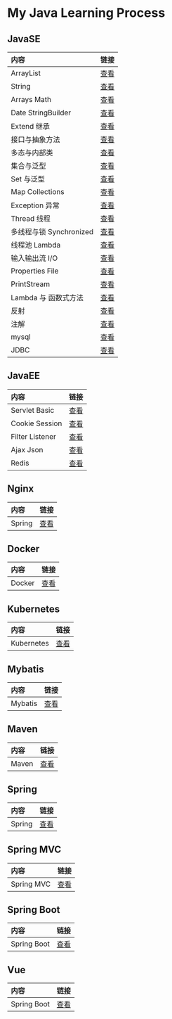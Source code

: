 # My Java Learning Process

## JavaSE

|内容|链接|
|:---|:---|
|ArrayList|<a href="https://github.com/RexJoush/JavaLearning/tree/master/JavaSE/JavaSEDemo01Basic/src/com/joush/day01">查看</a>|
|String|<a href="https://github.com/RexJoush/JavaLearning/tree/master/JavaSE/JavaSEDemo01Basic/src/com/joush/day02">查看</a>|
|Arrays Math|<a href="https://github.com/RexJoush/JavaLearning/tree/master/JavaSE/JavaSEDemo01Basic/src/com/joush/day03">查看</a>|
|Date StringBuilder|<a href="https://github.com/RexJoush/JavaLearning/tree/master/JavaSE/JavaSEDemo01Basic/src/com/joush/day04">查看</a>|
|Extend 继承|<a href="https://github.com/RexJoush/JavaLearning/tree/master/JavaSE/JavaSEDemo01Basic/src/com/joush/day05">查看</a>|
|接口与抽象方法|<a href="https://github.com/RexJoush/JavaLearning/tree/master/JavaSE/JavaSEDemo01Basic/src/com/joush/day06">查看</a>|
|多态与内部类|<a href="https://github.com/RexJoush/JavaLearning/tree/master/JavaSE/JavaSEDemo01Basic/src/com/joush/day07">查看</a>|
|集合与泛型|<a href="https://github.com/RexJoush/JavaLearning/tree/master/JavaSE/JavaSEDemo01Basic/src/com/joush/day08">查看</a>|
|Set 与泛型|<a href="https://github.com/RexJoush/JavaLearning/tree/master/JavaSE/JavaSEDemo01Basic/src/com/joush/day08">查看</a>|
|Map Collections|<a href="https://github.com/RexJoush/JavaLearning/tree/master/JavaSE/JavaSEDemo01Basic/src/com/joush/day09">查看</a>|
|Exception 异常|<a href="https://github.com/RexJoush/JavaLearning/tree/master/JavaSE/JavaSEDemo01Basic/src/com/joush/day10">查看</a>|
|Thread 线程|<a href="https://github.com/RexJoush/JavaLearning/tree/master/JavaSE/JavaSEDemo01Basic/src/com/joush/day11">查看</a>|
|多线程与锁 Synchronized|<a href="https://github.com/RexJoush/JavaLearning/tree/master/JavaSE/JavaSEDemo01Basic/src/com/joush/day12">查看</a>|
|线程池 Lambda|<a href="https://github.com/RexJoush/JavaLearning/tree/master/JavaSE/JavaSEDemo01Basic/src/com/joush/day13">查看</a>|
|输入输出流 I/O|<a href="https://github.com/RexJoush/JavaLearning/tree/master/JavaSE/JavaSEDemo01Basic/src/com/joush/day14">查看</a>|
|Properties File|<a href="https://github.com/RexJoush/JavaLearning/tree/master/JavaSE/JavaSEDemo01Basic/src/com/joush/day15">查看</a>|
|PrintStream|<a href="https://github.com/RexJoush/JavaLearning/tree/master/JavaSE/JavaSEDemo01Basic/src/com/joush/day16">查看</a>|
|Lambda 与 函数式方法|<a href="https://github.com/RexJoush/JavaLearning/tree/master/JavaSE/JavaSEDemo01Basic/src/com/joush/day17">查看</a>|
|反射|<a href="https://github.com/RexJoush/JavaLearning/tree/master/JavaSE/JavaSEDemo01Basic/src/com/joush/day18">查看</a>|
|注解|<a href="https://github.com/RexJoush/JavaLearning/tree/master/JavaSE/JavaSEDemo01Basic/src/com/joush/day18">查看</a>|
|mysql|<a href="https://github.com/RexJoush/JavaLearning/blob/master/JavaSE/JavaSEDemo01Basic/src/com/joush/day19/demo01Mysql/mysql.md">查看</a>|
|JDBC|<a href="https://github.com/RexJoush/JavaLearning/blob/master/JavaSE/JavaSEDemo01Basic/src/com/joush/day19/demo02JDBC/jdbc.md">查看</a>|

## JavaEE

|内容|链接|
|:---|:---|
|Servlet Basic|<a href="https://github.com/RexJoush/JavaLearning/tree/master/JavaEE/JavaEEDemo01ServletBasic">查看</a>|
|Cookie Session|<a href="https://github.com/RexJoush/JavaLearning/tree/master/JavaEE/JavaEEDemo02CookieSession">查看</a>|
|Filter Listener|<a href="https://github.com/RexJoush/JavaLearning/tree/master/JavaEE/JavaEEDemo03FilterListener">查看</a>|
|Ajax Json|<a href="https://github.com/RexJoush/JavaLearning/tree/master/JavaEE/JavaEEDemo04AjaxJson/ajax.md">查看</a>|
|Redis|<a href="https://github.com/RexJoush/JavaLearning/blob/master/JavaEE/JavaEEDemo05Redis/redis.md">查看</a>|

## Nginx
|内容|链接|
|:---|:---|
|Spring|<a href="https://github.com/RexJoush/JavaLearning/blob/master/Nginx/nginx.md">查看</a>|

## Docker

|内容|链接|
|:---|:---|
|Docker|<a href="https://github.com/RexJoush/JavaLearning/blob/master/Docker/docker.md">查看</a>|

## Kubernetes

|内容|链接|
|:---|:---|
|Kubernetes|<a href="https://github.com/RexJoush/JavaLearning/blob/master/Kubernetes/kubernetes.md">查看</a>|

## Mybatis

|内容|链接|
|:---|:---|
|Mybatis|<a href="https://github.com/RexJoush/JavaLearning/blob/master/Mybatis/mybatis.md">查看</a>|

## Maven

|内容|链接|
|:---|:---|
|Maven|<a href="https://github.com/RexJoush/JavaLearning/blob/master/Maven/maven.md">查看</a>|

## Spring

|内容|链接|
|:---|:---|
|Spring|<a href="https://github.com/RexJoush/JavaLearning/blob/master/Spring/spring.md">查看</a>|

## Spring MVC

|内容|链接|
|:---|:---|
|Spring MVC|<a href="https://github.com/RexJoush/JavaLearning/blob/master/SpringMVC/SpringMVC.md">查看</a>|

## Spring Boot

|内容|链接|
|:---|:---|
|Spring Boot|<a href="https://github.com/RexJoush/JavaLearning/blob/master/SpringBoot/SpringBoot.md">查看</a>|

## Vue

|内容|链接|
|:---|:---|
|Spring Boot|<a href="https://github.com/RexJoush/JavaLearning/blob/master/Vue/vue.md">查看</a>|
